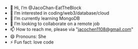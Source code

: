 - 👋 Hi, I’m @JacoChan-EatTheBlock
- 👀 I’m interested in coding/web3/database/cloud
- 🌱 I’m currently learning MongoDB
- 💞️ I’m looking to collaborate on a remote job
- 📫 How to reach me, please via "jacochen1108@gmail.com"
- 😄 Pronouns: She
- ⚡ Fun fact: love code

<!---
JacoChan-EatTheBlock/JacoChan-EatTheBlock is a ✨ special ✨ repository because its `README.md` (this file) appears on your GitHub profile.
You can click the Preview link to take a look at your changes.
--->
